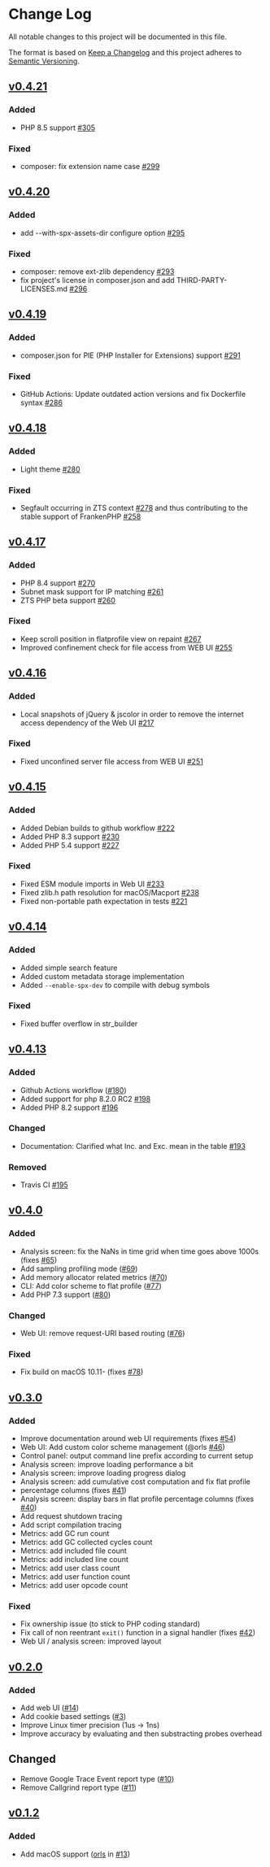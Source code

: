 # Change Log

All notable changes to this project will be documented in this file.

The format is based on [Keep a Changelog](http://keepachangelog.com/)
and this project adheres to [Semantic Versioning](http://semver.org/).

## [v0.4.21](https://github.com/NoiseByNorthwest/php-spx/compare/v0.4.20...v0.4.21)

### Added
- PHP 8.5 support [#305](https://github.com/NoiseByNorthwest/php-spx/pull/305)

### Fixed
- composer: fix extension name case [#299](https://github.com/NoiseByNorthwest/php-spx/pull/299)

## [v0.4.20](https://github.com/NoiseByNorthwest/php-spx/compare/v0.4.19...v0.4.20)

### Added
- add --with-spx-assets-dir configure option [#295](https://github.com/NoiseByNorthwest/php-spx/pull/295)

### Fixed
- composer: remove ext-zlib dependency [#293](https://github.com/NoiseByNorthwest/php-spx/pull/293)
- fix project's license in composer.json and add THIRD-PARTY-LICENSES.md [#296](https://github.com/NoiseByNorthwest/php-spx/pull/296)

## [v0.4.19](https://github.com/NoiseByNorthwest/php-spx/compare/v0.4.18...v0.4.19)

### Added
- composer.json for PIE (PHP Installer for Extensions) support [#291](https://github.com/NoiseByNorthwest/php-spx/pull/291)

### Fixed
- GitHub Actions: Update outdated action versions and fix Dockerfile syntax [#286](https://github.com/NoiseByNorthwest/php-spx/pull/286)

## [v0.4.18](https://github.com/NoiseByNorthwest/php-spx/compare/v0.4.17...v0.4.18)

### Added
- Light theme [#280](https://github.com/NoiseByNorthwest/php-spx/pull/280)

### Fixed
- Segfault occurring in ZTS context [#278](https://github.com/NoiseByNorthwest/php-spx/pull/278) and thus contributing to the stable support of FrankenPHP [#258](https://github.com/NoiseByNorthwest/php-spx/issues/258)

## [v0.4.17](https://github.com/NoiseByNorthwest/php-spx/compare/v0.4.16...v0.4.17)

### Added
- PHP 8.4 support [#270](https://github.com/NoiseByNorthwest/php-spx/pull/270)
- Subnet mask support for IP matching [#261](https://github.com/NoiseByNorthwest/php-spx/pull/261)
- ZTS PHP beta support [#260](https://github.com/NoiseByNorthwest/php-spx/pull/260)

### Fixed
- Keep scroll position in flatprofile view on repaint [#267](https://github.com/NoiseByNorthwest/php-spx/pull/267)
- Improved confinement check for file access from WEB UI [#255](https://github.com/NoiseByNorthwest/php-spx/pull/255)

## [v0.4.16](https://github.com/NoiseByNorthwest/php-spx/compare/v0.4.15...v0.4.16)

### Added
- Local snapshots of jQuery & jscolor in order to remove the internet access dependency of the Web UI [#217](https://github.com/NoiseByNorthwest/php-spx/issues/217)

### Fixed
- Fixed unconfined server file access from WEB UI [#251](https://github.com/NoiseByNorthwest/php-spx/issues/251)

## [v0.4.15](https://github.com/NoiseByNorthwest/php-spx/compare/v0.4.14...v0.4.15)

### Added
- Added Debian builds to github workflow [#222](https://github.com/NoiseByNorthwest/php-spx/pull/222)
- Added PHP 8.3 support [#230](https://github.com/NoiseByNorthwest/php-spx/pull/230)
- Added PHP 5.4 support [#227](https://github.com/NoiseByNorthwest/php-spx/pull/227)

### Fixed
- Fixed ESM module imports in Web UI [#233](https://github.com/NoiseByNorthwest/php-spx/issues/233)
- Fixed zlib.h path resolution for macOS/Macport [#238](https://github.com/NoiseByNorthwest/php-spx/issues/238)
- Fixed non-portable path expectation in tests [#221](https://github.com/NoiseByNorthwest/php-spx/pull/221)


## [v0.4.14](https://github.com/NoiseByNorthwest/php-spx/compare/v0.4.13...v0.4.14)

### Added
- Added simple search feature
- Added custom metadata storage implementation
- Added `--enable-spx-dev` to compile with debug symbols

### Fixed
- Fixed buffer overflow in str_builder


## [v0.4.13](https://github.com/NoiseByNorthwest/php-spx/compare/v0.4.12...v0.4.13)

### Added
- Github Actions workflow ([#180](https://github.com/NoiseByNorthwest/php-spx/issues/180))
- Added support for php 8.2.0 RC2 [#198](https://github.com/NoiseByNorthwest/php-spx/issues/198)
- Added PHP 8.2 support [#196](https://github.com/NoiseByNorthwest/php-spx/issues/196)

### Changed
- Documentation: Clarified what Inc. and Exc. mean in the table [#193](https://github.com/NoiseByNorthwest/php-spx/issues/193)

### Removed
- Travis CI [#195](https://github.com/NoiseByNorthwest/php-spx/issues/195)


## [v0.4.0](https://github.com/NoiseByNorthwest/php-spx/compare/v0.3.0...v0.4.0)

### Added
- Analysis screen: fix the NaNs in time grid when time goes above 1000s (fixes [#65](https://github.com/NoiseByNorthwest/php-spx/issues/65))
- Add sampling profiling mode ([#69](https://github.com/NoiseByNorthwest/php-spx/pull/69))
- Add memory allocator related metrics ([#70](https://github.com/NoiseByNorthwest/php-spx/pull/70))
- CLI: Add color scheme to flat profile ([#77](https://github.com/NoiseByNorthwest/php-spx/pull/77))
- Add PHP 7.3 support ([#80](https://github.com/NoiseByNorthwest/php-spx/pull/80))

### Changed
- Web UI: remove request-URI based routing ([#76](https://github.com/NoiseByNorthwest/php-spx/pull/76))

### Fixed
- Fix build on macOS 10.11- (fixes [#78](https://github.com/NoiseByNorthwest/php-spx/pull/78))


## [v0.3.0](https://github.com/NoiseByNorthwest/php-spx/compare/v0.2.0...v0.3.0)

### Added
- Improve documentation around web UI requirements (fixes [#54](https://github.com/NoiseByNorthwest/php-spx/issues/54))
- Web UI: Add custom color scheme management (@orls [#46](https://github.com/NoiseByNorthwest/php-spx/pull/46))
- Control panel: output command line prefix according to current setup
- Analysis screen: improve loading performance a bit
- Analysis screen: improve loading progress dialog
- Analysis screen: add cumulative cost computation and fix flat profile
- percentage columns (fixes [#41](https://github.com/NoiseByNorthwest/php-spx/issues/41))
- Analysis screen: display bars in flat profile percentage columns (fixes [#40](https://github.com/NoiseByNorthwest/php-spx/issues/40))
- Add request shutdown tracing
- Add script compilation tracing
- Metrics: add GC run count
- Metrics: add GC collected cycles count
- Metrics: add included file count
- Metrics: add included line count
- Metrics: add user class count
- Metrics: add user function count
- Metrics: add user opcode count

### Fixed
- Fix ownership issue (to stick to PHP coding standard)
- Fix call of non reentrant `exit()` function in a signal handler (fixes [#42](https://github.com/NoiseByNorthwest/php-spx/issues/42))
- Web UI / analysis screen: improved layout


## [v0.2.0](https://github.com/NoiseByNorthwest/php-spx/compare/v0.1.2...v0.2.0)

### Added
- Add web UI ([#14](https://github.com/NoiseByNorthwest/php-spx/pull/14))
- Add cookie based settings ([#3](https://github.com/NoiseByNorthwest/php-spx/issues/3))
- Improve Linux timer precision (1us -> 1ns)
- Improve accuracy by evaluating and then substracting probes overhead

## Changed
- Remove Google Trace Event report type ([#10](https://github.com/NoiseByNorthwest/php-spx/issues/10))
- Remove Callgrind report type ([#11](https://github.com/NoiseByNorthwest/php-spx/issues/11))


## [v0.1.2](https://github.com/NoiseByNorthwest/php-spx/compare/v0.1.2...v0.1.2)

### Added
- Add macOS support ([orls](https://github.com/orls) in [#13](https://github.com/NoiseByNorthwest/php-spx/pull/13))
